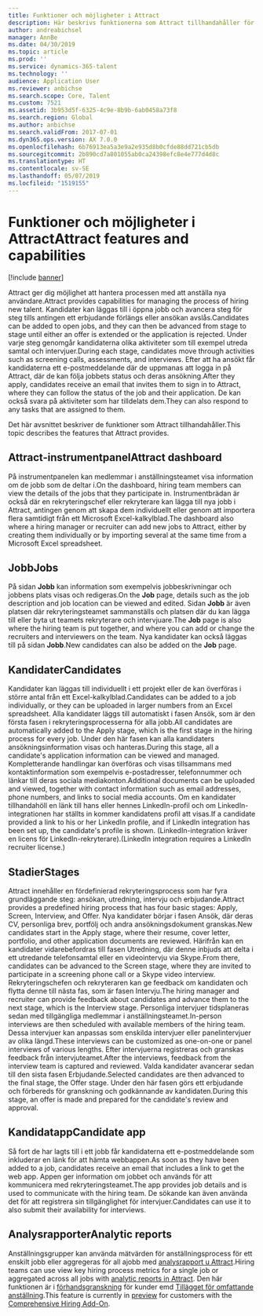 ```yaml
---
title: Funktioner och möjligheter i Attract
description: Här beskrivs funktionerna som Attract tillhandahåller för att hantera processen med att anställa nya användare.
author: andreabichsel
manager: AnnBe
ms.date: 04/30/2019
ms.topic: article
ms.prod: ''
ms.service: dynamics-365-talent
ms.technology: ''
audience: Application User
ms.reviewer: anbichse
ms.search.scope: Core, Talent
ms.custom: 7521
ms.assetid: 3b953d5f-6325-4c9e-8b9b-6ab0458a73f8
ms.search.region: Global
ms.author: anbichse
ms.search.validFrom: 2017-07-01
ms.dyn365.ops.version: AX 7.0.0
ms.openlocfilehash: 6b76913ea5a3e9a2e935d8b0cfde88dd721cb5db
ms.sourcegitcommit: 2b890cd7a801055ab0ca24398efc8e4e777d4d8c
ms.translationtype: HT
ms.contentlocale: sv-SE
ms.lasthandoff: 05/07/2019
ms.locfileid: "1519155"
---
```

# <a name="attract-features-and-capabilities"></a><span data-ttu-id="90f1e-103">Funktioner och möjligheter i Attract</span><span class="sxs-lookup"><span data-stu-id="90f1e-103">Attract features and capabilities</span></span>

[!include [banner](includes/banner.md)]

<span data-ttu-id="90f1e-104">Attract ger dig möjlighet att hantera processen med att anställa nya användare.</span><span class="sxs-lookup"><span data-stu-id="90f1e-104">Attract provides capabilities for managing the process of hiring new talent.</span></span> <span data-ttu-id="90f1e-105">Kandidater kan läggas till i öppna jobb och avancera steg för steg tills antingen ett erbjudande förlängs eller ansökan avslås.</span><span class="sxs-lookup"><span data-stu-id="90f1e-105">Candidates can be added to open jobs, and they can then be advanced from stage to stage until either an offer is extended or the application is rejected.</span></span> <span data-ttu-id="90f1e-106">Under varje steg genomgår kandidaterna olika aktiviteter som till exempel utreda samtal och intervjuer.</span><span class="sxs-lookup"><span data-stu-id="90f1e-106">During each stage, candidates move through activities such as screening calls, assessments, and interviews.</span></span> <span data-ttu-id="90f1e-107">Efter att ha ansökt får kandidaterna ett e-postmeddelande där de uppmanas att logga in på Attract, där de kan följa jobbets status och deras ansökning.</span><span class="sxs-lookup"><span data-stu-id="90f1e-107">After they apply, candidates receive an email that invites them to sign in to Attract, where they can follow the status of the job and their application.</span></span> <span data-ttu-id="90f1e-108">De kan också svara på aktiviteter som har tilldelats dem.</span><span class="sxs-lookup"><span data-stu-id="90f1e-108">They can also respond to any tasks that are assigned to them.</span></span>

<span data-ttu-id="90f1e-109">Det här avsnittet beskriver de funktioner som Attract tillhandahåller.</span><span class="sxs-lookup"><span data-stu-id="90f1e-109">This topic describes the features that Attract provides.</span></span>

## <a name="attract-dashboard"></a><span data-ttu-id="90f1e-110">Attract-instrumentpanel</span><span class="sxs-lookup"><span data-stu-id="90f1e-110">Attract dashboard</span></span>
<span data-ttu-id="90f1e-111">På instrumentpanelen kan medlemmar i anställningsteamet visa information om de jobb som de deltar i.</span><span class="sxs-lookup"><span data-stu-id="90f1e-111">On the dashboard, hiring team members can view the details of the jobs that they participate in.</span></span> <span data-ttu-id="90f1e-112">Instrumentbrädan är också där en rekryteringschef eller rekryterare kan lägga till nya jobb i Attract, antingen genom att skapa dem individuellt eller genom att importera flera samtidigt från ett Microsoft Excel-kalkylblad.</span><span class="sxs-lookup"><span data-stu-id="90f1e-112">The dashboard also where a hiring manager or recruiter can add new jobs to Attract, either by creating them individually or by importing several at the same time from a Microsoft Excel spreadsheet.</span></span>

## <a name="jobs"></a><span data-ttu-id="90f1e-113">Jobb</span><span class="sxs-lookup"><span data-stu-id="90f1e-113">Jobs</span></span>
<span data-ttu-id="90f1e-114">På sidan **Jobb** kan information som exempelvis jobbeskrivningar och jobbens plats visas och redigeras.</span><span class="sxs-lookup"><span data-stu-id="90f1e-114">On the **Job** page, details such as the job description and job location can be viewed and edited.</span></span> <span data-ttu-id="90f1e-115">Sidan **Jobb** är även platsen där rekryteringsteamet sammanställs och platsen där du kan lägga till eller byta ut teamets rekryterare och intervjuare.</span><span class="sxs-lookup"><span data-stu-id="90f1e-115">The **Job** page is also where the hiring team is put together, and where you can add or change the recruiters and interviewers on the team.</span></span> <span data-ttu-id="90f1e-116">Nya kandidater kan också läggas till på sidan **Jobb**.</span><span class="sxs-lookup"><span data-stu-id="90f1e-116">New candidates can also be added on the **Job** page.</span></span>

## <a name="candidates"></a><span data-ttu-id="90f1e-117">Kandidater</span><span class="sxs-lookup"><span data-stu-id="90f1e-117">Candidates</span></span>
<span data-ttu-id="90f1e-118">Kandidater kan läggas till individuellt i ett projekt eller de kan överföras i större antal från ett Excel-kalkylblad.</span><span class="sxs-lookup"><span data-stu-id="90f1e-118">Candidates can be added to a job individually, or they can be uploaded in larger numbers from an Excel spreadsheet.</span></span> <span data-ttu-id="90f1e-119">Alla kandidater läggs till automatiskt i fasen Ansök, som är den första fasen i rekryteringsprocesserna för alla jobb.</span><span class="sxs-lookup"><span data-stu-id="90f1e-119">All candidates are automatically added to the Apply stage, which is the first stage in the hiring process for every job.</span></span> <span data-ttu-id="90f1e-120">Under den här fasen kan alla kandidaters ansökningsinformation visas och hanteras.</span><span class="sxs-lookup"><span data-stu-id="90f1e-120">During this stage, all a candidate's application information can be viewed and managed.</span></span> <span data-ttu-id="90f1e-121">Kompletterande handlingar kan överföras och visas tillsammans med kontaktinformation som exempelvis e-postadresser, telefonnummer och länkar till deras sociala mediakonton.</span><span class="sxs-lookup"><span data-stu-id="90f1e-121">Additional documents can be uploaded and viewed, together with contact information such as email addresses, phone numbers, and links to social media accounts.</span></span> <span data-ttu-id="90f1e-122">Om en kandidater tillhandahöll en länk till hans eller hennes LinkedIn-profil och om LinkedIn-integrationen har ställts in kommer kandidatens profil att visas.</span><span class="sxs-lookup"><span data-stu-id="90f1e-122">If a candidate provided a link to his or her LinkedIn profile, and if LinkedIn integration has been set up, the candidate's profile is shown.</span></span> <span data-ttu-id="90f1e-123">(LinkedIn-integration kräver en licens för LinkedIn-rekryterare).</span><span class="sxs-lookup"><span data-stu-id="90f1e-123">(LinkedIn integration requires a LinkedIn recruiter license.)</span></span>

## <a name="stages"></a><span data-ttu-id="90f1e-124">Stadier</span><span class="sxs-lookup"><span data-stu-id="90f1e-124">Stages</span></span>
<span data-ttu-id="90f1e-125">Attract innehåller en fördefinierad rekryteringsprocess som har fyra grundläggande steg: ansökan, utredning, intervju och erbjudande.</span><span class="sxs-lookup"><span data-stu-id="90f1e-125">Attract provides a predefined hiring process that has four basic stages: Apply, Screen, Interview, and Offer.</span></span> <span data-ttu-id="90f1e-126">Nya kandidater börjar i fasen Ansök, där deras CV, personliga brev, portfölj och andra ansökningsdokument granskas.</span><span class="sxs-lookup"><span data-stu-id="90f1e-126">New candidates start in the Apply stage, where their resume, cover letter, portfolio, and other application documents are reviewed.</span></span> <span data-ttu-id="90f1e-127">Härifrån kan en kandidater vidarebefordras till fasen Utredning, där denne inbjuds att delta i ett utredande telefonsamtal eller en videointervju via Skype.</span><span class="sxs-lookup"><span data-stu-id="90f1e-127">From there, candidates can be advanced to the Screen stage, where they are invited to participate in a screening phone call or a Skype video interview.</span></span> <span data-ttu-id="90f1e-128">Rekryteringschefen och rekryteraren kan ge feedback om kandidaten och flytta denne till nästa fas, som är fasen Intervju.</span><span class="sxs-lookup"><span data-stu-id="90f1e-128">The hiring manager and recruiter can provide feedback about candidates and advance them to the next stage, which is the Interview stage.</span></span> <span data-ttu-id="90f1e-129">Personliga intervjuer tidsplaneras sedan med tillgängliga medlemmar i anställningsteamet.</span><span class="sxs-lookup"><span data-stu-id="90f1e-129">In-person interviews are then scheduled with available members of the hiring team.</span></span> <span data-ttu-id="90f1e-130">Dessa intervjuer kan anpassas som enskilda intervjuer eller panelintervjuer av olika längd.</span><span class="sxs-lookup"><span data-stu-id="90f1e-130">These interviews can be customized as one-on-one or panel interviews of various lengths.</span></span> <span data-ttu-id="90f1e-131">Efter intervjuerna registreras och granskas feedback från intervjuteamet.</span><span class="sxs-lookup"><span data-stu-id="90f1e-131">After the interviews, feedback from the interview team is captured and reviewed.</span></span> <span data-ttu-id="90f1e-132">Valda kandidater avancerar sedan till den sista fasen Erbjudande.</span><span class="sxs-lookup"><span data-stu-id="90f1e-132">Selected candidates are then advanced to the final stage, the Offer stage.</span></span> <span data-ttu-id="90f1e-133">Under den här fasen görs ett erbjudande och förbereds för granskning och godkännande av kandidaten.</span><span class="sxs-lookup"><span data-stu-id="90f1e-133">During this stage, an offer is made and prepared for the candidate's review and approval.</span></span>

## <a name="candidate-app"></a><span data-ttu-id="90f1e-134">Kandidatapp</span><span class="sxs-lookup"><span data-stu-id="90f1e-134">Candidate app</span></span>
<span data-ttu-id="90f1e-135">Så fort de har lagts till i ett jobb får kandidaterna ett e-postmeddelande som inkluderar en länk för att hämta webbappen.</span><span class="sxs-lookup"><span data-stu-id="90f1e-135">As soon as they have been added to a job, candidates receive an email that includes a link to get the web app.</span></span> <span data-ttu-id="90f1e-136">Appen ger information om jobbet och används för att kommunicera med rekryteringsteamet.</span><span class="sxs-lookup"><span data-stu-id="90f1e-136">The app provides job details and is used to communicate with the hiring team.</span></span> <span data-ttu-id="90f1e-137">De sökande kan även använda det för att registrera sin tillgänglighet för intervjuer.</span><span class="sxs-lookup"><span data-stu-id="90f1e-137">Candidates can use it to also submit their availability for interviews.</span></span>

## <a name="analytic-reports"></a><span data-ttu-id="90f1e-138">Analysrapporter</span><span class="sxs-lookup"><span data-stu-id="90f1e-138">Analytic reports</span></span>
<span data-ttu-id="90f1e-139">Anställningsgrupper kan använda mätvärden för anställningsprocess för ett enskilt jobb eller aggregeras för all ajobb med [analysrapport u Attract](analytic-reports.md).</span><span class="sxs-lookup"><span data-stu-id="90f1e-139">Hiring teams can use view key hiring process metrics for a single job or aggregated across all jobs with [analytic reports in Attract](analytic-reports.md).</span></span> <span data-ttu-id="90f1e-140">Den här funktionen är i [förhandsgranskning](access-preview-feature.md) för kunder emd [Tillägget för omfattande anställning](attract-comprehensive-hiring.md).</span><span class="sxs-lookup"><span data-stu-id="90f1e-140">This feature is currently in [preview](access-preview-feature.md) for customers with the [Comprehensive Hiring Add-On](attract-comprehensive-hiring.md).</span></span>
